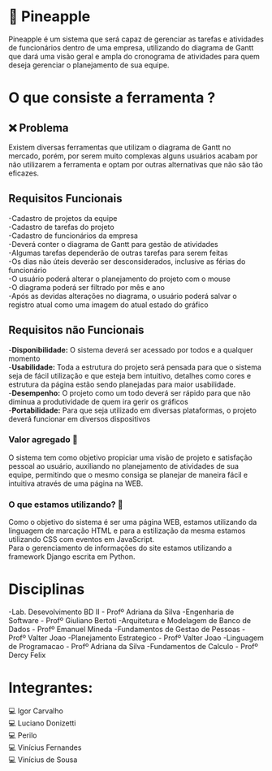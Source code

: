 # :pineapple: Pineapple 

Pineapple é um sistema que será capaz de gerenciar as tarefas e atividades de funcionários dentro de uma empresa, utilizando do diagrama de Gantt que dará uma visão geral e ampla do cronograma de atividades para quem deseja gerenciar o planejamento de sua equipe.

# O que consiste a ferramenta ?

## :x: Problema 

Existem diversas ferramentas que utilizam o diagrama de Gantt no mercado, porém, por serem muito complexas alguns usuários acabam por não utilizarem a ferramenta e optam por outras alternativas que não são tão eficazes.

## Requisitos Funcionais

-Cadastro de projetos da equipe <br>
-Cadastro de tarefas do projeto <br>
-Cadastro de funcionários da empresa <br>
-Deverá conter o diagrama de Gantt para gestão de atividades <br>
-Algumas tarefas dependerão de outras tarefas para serem feitas <br>
-Os dias não úteis deverão ser desconsiderados, inclusive as férias do funcionário <br>
-O usuário poderá alterar o planejamento do projeto com o mouse <br>
-O diagrama poderá ser filtrado por mês e ano <br>
-Após as devidas alterações no diagrama, o usuário poderá salvar o registro atual como uma imagem do atual estado do gráfico <br>

## Requisitos não Funcionais

-__Disponibilidade:__ O sistema deverá ser acessado por todos e a qualquer momento <br>
-__Usabilidade:__ Toda a estrutura do projeto será pensada para que o sistema seja de fácil utilização e que esteja bem intuitivo, detalhes como cores e estrutura da página estão sendo planejadas para maior usabilidade. <br>
-__Desempenho:__ O projeto como um todo deverá ser rápido para que não diminua a produtividade de quem ira gerir os gráficos <br>
-__Portabilidade:__ Para que seja utilizado em diversas plataformas, o projeto deverá funcionar em diversos dispositivos <br>

### Valor agregado 💸

O sistema tem como objetivo propiciar uma visão de projeto e satisfação pessoal ao usuário, auxiliando no planejamento de atividades de sua equipe, permitindo que o mesmo consiga se planejar de maneira fácil e intuitiva através de uma página na WEB.

### O que estamos utilizando? :thinking:

Como o objetivo do sistema é ser uma página WEB, estamos utilizando da linguagem de marcação HTML e para a estilização da mesma estamos utilizando CSS com eventos em JavaScript.<br>
Para o gerenciamento de informações do site estamos utilizando a framework Django escrita em Python.

# Disciplinas
-Lab. Desevolvimento BD II - Profº Adriana da Silva
-Engenharia de Software - Profº Giuliano Bertoti
-Arquitetura e Modelagem de Banco de Dados - Profº Emanuel Mineda
-Fundamentos de Gestao de Pessoas - Profº Valter Joao
-Planejamento Estrategico - Profº Valter Joao
-Linguagem de Programacao - Profº Adriana da Silva
-Fundamentos de Calculo - Profº Dercy Felix

# Integrantes:

:computer: Igor Carvalho <br>
:computer: Luciano Donizetti <br>
:computer: Perilo <br>
:computer: Vinícius Fernandes<br>
:computer: Vinícius de Sousa<br>